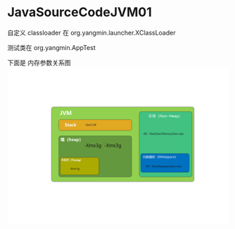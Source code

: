 # JavaSourceCodeJVM01


自定义 classloader 在 org.yangmin.launcher.XClassLoader

测试类在  org.yangmin.AppTest



下面是 内存参数关系图
![内存关系图](src/main/resources/img/JVM_01.png)


